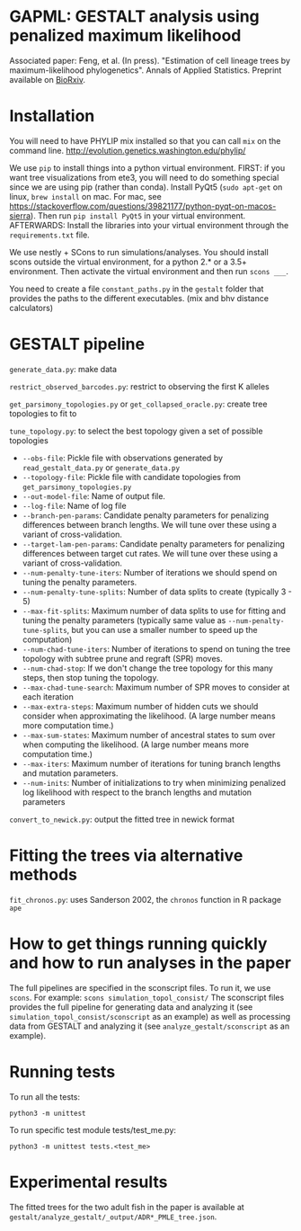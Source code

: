 # GAPML: GESTALT analysis using penalized maximum likelihood
Associated paper: Feng, et al. (In press). "Estimation of cell lineage trees by maximum-likelihood phylogenetics". Annals of Applied Statistics.
Preprint available on [BioRxiv](https://www.biorxiv.org/content/10.1101/595215v1).

# Installation
You will need to have PHYLIP mix installed so that you can call `mix` on the command line.
http://evolution.genetics.washington.edu/phylip/

We use `pip` to install things into a python virtual environment.
FIRST: if you want tree visualizations from ete3, you will need to do something special since we are using pip (rather than conda).
Install PyQt5 (`sudo apt-get` on linux, `brew install` on mac. For mac, see https://stackoverflow.com/questions/39821177/python-pyqt-on-macos-sierra).
Then run `pip install PyQt5` in your virtual environment.
AFTERWARDS: Install the libraries into your virtual environment through the `requirements.txt` file.

We use nestly + SCons to run simulations/analyses.
You should install scons outside the virtual environment, for a python 2.\* or a 3.5+ environment.
Then activate the virtual environment and then run `scons ___`.

You need to create a file `constant_paths.py` in the `gestalt` folder that provides the paths to the different executables. (mix and bhv distance calculators)

# GESTALT pipeline

`generate_data.py`: make data

`restrict_observed_barcodes.py`: restrict to observing the first K alleles

`get_parsimony_topologies.py` or `get_collapsed_oracle.py`: create tree topologies to fit to

`tune_topology.py`: to select the best topology given a set of possible topologies
* `--obs-file`: Pickle file with observations generated by `read_gestalt_data.py` or `generate_data.py`
* `--topology-file`: Pickle file with candidate topologies from `get_parsimony_topologies.py`
* `--out-model-file`: Name of output file.
* `--log-file`: Name of log file
* `--branch-pen-params`: Candidate penalty parameters for penalizing differences between branch lengths. We will tune over these using a variant of cross-validation.
* `--target-lam-pen-params`: Candidate penalty parameters for penalizing differences between target cut rates. We will tune over these using a variant of cross-validation.
* `--num-penalty-tune-iters`: Number of iterations we should spend on tuning the penalty parameters.
* `--num-penalty-tune-splits`: Number of data splits to create (typically 3 - 5)
* `--max-fit-splits`: Maximum number of data splits to use for fitting and tuning the penalty parameters (typically same value as `--num-penalty-tune-splits`, but you can use a smaller number to speed up the computation)
* `--num-chad-tune-iters`: Number of iterations to spend on tuning the tree topology with subtree prune and regraft (SPR) moves.
* `--num-chad-stop`: If we don't change the tree topology for this many steps, then stop tuning the topology.
* `--max-chad-tune-search`: Maximum number of SPR moves to consider at each iteration
* `--max-extra-steps`: Maximum number of hidden cuts we should consider when approximating the likelihood. (A large number means more computation time.)
* `--max-sum-states`: Maximum number of ancestral states to sum over when computing the likelihood. (A large number means more computation time.)
* `--max-iters`: Maximum number of iterations for tuning branch lengths and mutation parameters.
* `--num-inits`: Number of initializations to try when minimizing penalized log likelihood with respect to the branch lengths and mutation parameters

`convert_to_newick.py`: output the fitted tree in newick format

# Fitting the trees via alternative methods
`fit_chronos.py`: uses Sanderson 2002, the `chronos` function in R package `ape`

# How to get things running quickly and how to run analyses in the paper
The full pipelines are specified in the sconscript files.
To run it, we use `scons`. For example: `scons simulation_topol_consist/`
The sconscript files provides the full pipeline for generating data and analyzing it (see `simulation_topol_consist/sconscript` as an example) as well as processing data from GESTALT and analyzing it (see `analyze_gestalt/sconscript` as an example).

# Running tests
To run all the tests:
```
python3 -m unittest
```
To run specific test module tests/test\_me.py:
```
python3 -m unittest tests.<test_me>
```

# Experimental results
The fitted trees for the two adult fish in the paper is available at `gestalt/analyze_gestalt/_output/ADR*_PMLE_tree.json`.
